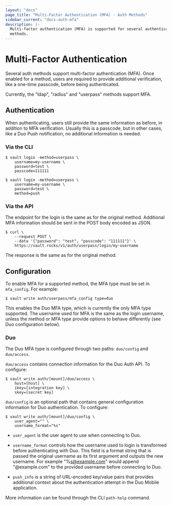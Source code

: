 ```yaml
---
layout: "docs"
page_title: "Multi-Factor Authentication (MFA) - Auth Methods"
sidebar_current: "docs-auth-mfa"
description: |-
  Multi-factor authentication (MFA) is supported for several authentication
  methods.
---
```


# Multi-Factor Authentication

Several auth methods support multi-factor authentication (MFA). Once
enabled for a method, users are required to provide additional verification,
like a one-time passcode, before being authenticated.

Currently, the "ldap", "radius" and "userpass" methods support MFA.

## Authentication

When authenticating, users still provide the same information as before, in
addition to MFA verification. Usually this is a passcode, but in other cases,
like a Duo Push notification, no additional information is needed.

### Via the CLI

```tedt
$ vault login -method=userpass \
    username=my-username \
    password=test \
    passcode=111111
```

```text
$ vault login -method=userpass \
    username=my-username \
    password=test \
    method=push
```

### Via the API

The endpoint for the login is the same as for the original method. Additional
MFA information should be sent in the POST body encoded as JSON.

```shell
$ curl \
    --request POST \
    --data '{"password": "test", "passcode": "111111"}' \
    https://vault.rocks/v1/auth/userpass/login/my-username
```

The response is the same as for the original method.

## Configuration

To enable MFA for a supported method, the MFA type must be set in `mfa_config`.
For example:

```text
$ vault write auth/userpass/mfa_config type=duo
```

This enables the Duo MFA type, which is currently the only MFA type supported.
The username used for MFA is the same as the login username, unless the method
or MFA type provide options to behave differently (see Duo configuration below).

### Duo

The Duo MFA type is configured through two paths: `duo/config` and `duo/access`.

`duo/access` contains connection information for the Duo Auth API. To configure:

```text
$ vault write auth/[mount]/duo/access \
    host=[host] \
    ikey=[integration key] \
    skey=[secret key]
```

`duo/config` is an optional path that contains general configuration information
for Duo authentication. To configure:

```text
$ vault write auth/[mount]/duo/config \
    user_agent="" \
    username_format="%s"
```

- `user_agent` is the user agent to use when connecting to Duo.

- `username_format` controls how the username used to login is transformed
  before authenticating with Duo. This field is a format string that is passed
  the original username as its first argument and outputs the new username. For
  example "%s@example.com" would append "@example.com" to the provided username
  before connecting to Duo.

- `push_info` is a string of URL-encoded key/value pairs that provides
  additional context about the authentication attempt in the Duo Mobile
  application.

More information can be found through the CLI `path-help` command.

